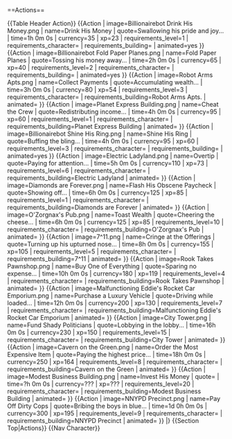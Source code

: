 ==Actions==
<!--[[/Event Actions | Event Actions]]-->
{{Table Header Action}}
{{Action
| image=Billionairebot Drink His Money.png
| name=Drink His Money
| quote=Swallowing his pride and joy...
| time=1h 0m 0s
| currency=35
| xp=23
| requirements_level=1
| requirements_character=
| requirements_building=
| animated=yes
}}
{{Action
| image=Billionairebot Fold Paper Planes.png
| name=Fold Paper Planes
| quote=Tossing his money away...
| time=2h 0m 0s
| currency=65
| xp=40
| requirements_level=2
| requirements_character=
| requirements_building=
| animated=yes
}}
{{Action
| image=Robot Arms Apts.png
| name=Collect Payments
| quote=Accumulating wealth...
| time=3h 0m 0s
| currency=80
| xp=54
| requirements_level=3
| requirements_character=
| requirements_building=Robot Arms Apts.
| animated=
}}
{{Action
| image=Planet Express Building.png
| name=Cheat the Crew
| quote=Redistributing income...
| time=4h 0m 0s
| currency=95
| xp=60
| requirements_level=1
| requirements_character=
| requirements_building=Planet Express Building
| animated=
}}
{{Action
| image=Billionairebot Shine His Ring.png
| name=Shine His Ring
| quote=Buffing the bling...
| time=4h 0m 0s
| currency=95
| xp=60
| requirements_level=3
| requirements_character=
| requirements_building=
| animated=yes
}}
{{Action
| image=Electric Ladyland.png
| name=Overtip
| quote=Paying for attention...
| time=5h 0m 0s
| currency=110
| xp=73
| requirements_level=6
| requirements_character=
| requirements_building=Electric Ladyland
| animated=
}}
{{Action
| image=Diamonds are Forever.png
| name=Flash His Obscene Paycheck
| quote=Showing off...
| time=6h 0m 0s
| currency=125
| xp=85
| requirements_level=1
| requirements_character=
| requirements_building=Diamonds are Forever
| animated=
}}
{{Action
| image=O'Zorgnax's Pub.png
| name=Toast Wealth
| quote=Cheering the cheese...
| time=6h 0m 0s
| currency=125
| xp=85
| requirements_level=10
| requirements_character=
| requirements_building=O'Zorgnax's Pub
| animated=
}}
{{Action
| image=7^11.png
| name=Cringe at the Offerings
| quote=Turning up his upturned nose...
| time=8h 0m 0s
| currency=155
| xp=105
| requirements_level=5
| requirements_character=
| requirements_building=7^11
| animated=
}}
{{Action
| image=Rook Takes Pawnshop.png
| name=Buy One of Everything
| quote=Sparing no expense...
| time=10h 0m 0s
| currency=180
| xp=119
| requirements_level=4
| requirements_character=
| requirements_building=Rook Takes Pawnshop
| animated=
}}
{{Action
| image=Malfunctioning Eddie's Rocket Car Emporium.png
| name=Purchase a Luxury Vehicle
| quote=Driving while loaded...
| time=12h 0m 0s
| currency=200
| xp=130
| requirements_level=7
| requirements_character=
| requirements_building=Malfunctioning Eddie's Rocket Car Emporium
| animated=
}}
{{Action
| image=City Tower.png
| name=Fund Shady Politicians
| quote=Lobbying in the lobby...
| time=16h 0m 0s
| currency=230
| xp=150
| requirements_level=15
| requirements_character=
| requirements_building=City Tower
| animated=
}}
{{Action
| image=Cavern on the Green.png
| name=Order the Most Expensive Item
| quote=Paying the highest price...
| time=18h 0m 0s
| currency=250
| xp=164
| requirements_level=8
| requirements_character=
| requirements_building=Cavern on the Green
| animated=
}}
{{Action
| image=Modest Business Building.png
| name=Invest His Money
| quote=
| time=?h 0m 0s
| currency=???
| xp=???
| requirements_level=20
| requirements_character=
| requirements_building=Modest Business Building
| animated=
}}
{{Action
| image=NNYPD Precinct.png
| name=Pay Off Dirty Cops
| quote=Bribing the boys in blue...
| time=1d 0h 0m 0s
| currency=300
| xp=195
| requirements_level=9
| requirements_character=
| requirements_building=NNYPD Precinct
| animated=
}}
|}
{{Section Top|Actions}}
{{Nav Character}}
